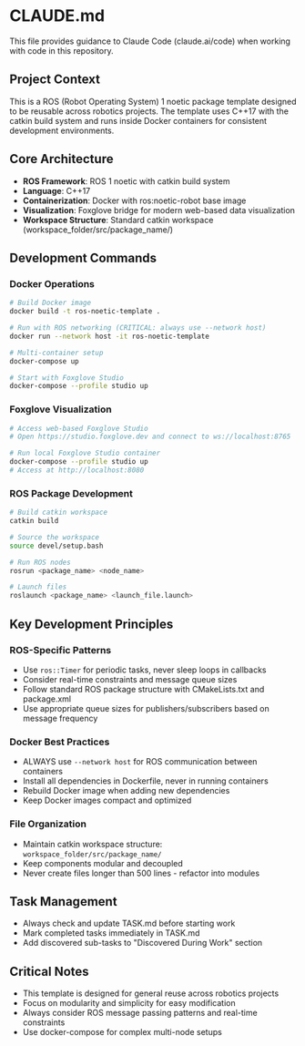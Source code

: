 # CLAUDE.md

This file provides guidance to Claude Code (claude.ai/code) when working with code in this repository.

## Project Context
This is a ROS (Robot Operating System) 1 noetic package template designed to be reusable across robotics projects. The template uses C++17 with the catkin build system and runs inside Docker containers for consistent development environments.

## Core Architecture
- **ROS Framework**: ROS 1 noetic with catkin build system
- **Language**: C++17
- **Containerization**: Docker with ros:noetic-robot base image
- **Visualization**: Foxglove bridge for modern web-based data visualization
- **Workspace Structure**: Standard catkin workspace (workspace_folder/src/package_name/)

## Development Commands

### Docker Operations
```bash
# Build Docker image
docker build -t ros-noetic-template .

# Run with ROS networking (CRITICAL: always use --network host)
docker run --network host -it ros-noetic-template

# Multi-container setup
docker-compose up

# Start with Foxglove Studio
docker-compose --profile studio up
```

### Foxglove Visualization
```bash
# Access web-based Foxglove Studio
# Open https://studio.foxglove.dev and connect to ws://localhost:8765

# Run local Foxglove Studio container
docker-compose --profile studio up
# Access at http://localhost:8080
```

### ROS Package Development
```bash
# Build catkin workspace
catkin build

# Source the workspace
source devel/setup.bash

# Run ROS nodes
rosrun <package_name> <node_name>

# Launch files
roslaunch <package_name> <launch_file.launch>
```

## Key Development Principles

### ROS-Specific Patterns
- Use `ros::Timer` for periodic tasks, never sleep loops in callbacks
- Consider real-time constraints and message queue sizes
- Follow standard ROS package structure with CMakeLists.txt and package.xml
- Use appropriate queue sizes for publishers/subscribers based on message frequency

### Docker Best Practices
- ALWAYS use `--network host` for ROS communication between containers
- Install all dependencies in Dockerfile, never in running containers
- Rebuild Docker image when adding new dependencies
- Keep Docker images compact and optimized

### File Organization
- Maintain catkin workspace structure: `workspace_folder/src/package_name/`
- Keep components modular and decoupled
- Never create files longer than 500 lines - refactor into modules

## Task Management
- Always check and update TASK.md before starting work
- Mark completed tasks immediately in TASK.md
- Add discovered sub-tasks to "Discovered During Work" section

## Critical Notes
- This template is designed for general reuse across robotics projects
- Focus on modularity and simplicity for easy modification
- Always consider ROS message passing patterns and real-time constraints
- Use docker-compose for complex multi-node setups